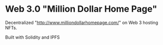 # Web 3.0 "Million Dollar Home Page"
Decentralized "http://www.milliondollarhomepage.com/" on Web 3 hosting NFTs. 

Built with Solidity and IPFS
